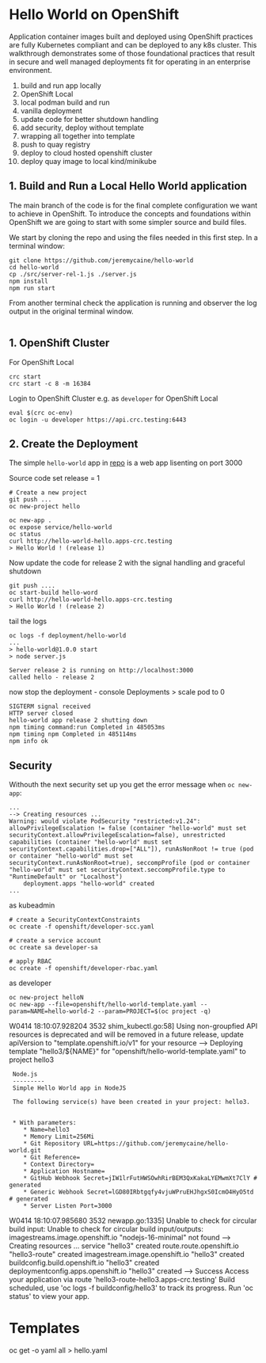 # Hello World on OpenShift
Application container images built and deployed using OpenShift practices are fully Kubernetes compliant and can be deployed to any k8s cluster. This walkthrough demonstrates some of those foundational practices that result in secure and well managed deployments fit for operating in an enterprise environment.

1. build and run app locally
2. OpenShift Local
3. local podman build and run
4. vanilla deployment
5. update code for better shutdown handling
6. add security, deploy without template
7. wrapping all together into template
8. push to quay registry
9. deploy to cloud hosted openshift cluster
10. deploy quay image to local kind/minikube


## 1. Build and Run a Local Hello World application
The main branch of the code is for the final complete configuration we want to achieve in OpenShift. To introduce the concepts and foundations within OpenShift we are going to start with some simpler source and build files. 

We start by cloning the repo and using the files needed in this first step. In a terminal window:
```
git clone https://github.com/jeremycaine/hello-world
cd hello-world
cp ./src/server-rel-1.js ./server.js
npm install
npm run start
```
From another terminal check the application is running and observer the log output in the original terminal window.
```

```



## 1. OpenShift Cluster
For OpenShift Local
```
crc start
crc start -c 8 -m 16384
```

Login to OpenShift Cluster e.g. as `developer` for OpenShift Local
```
eval $(crc oc-env)
oc login -u developer https://api.crc.testing:6443
```

## 2. Create the Deployment
The simple `hello-world` app in [repo](https://github.com/jeremycaine/hello-world) is a web app lisenting on port 3000 

Source code set release = 1
```
# Create a new project
git push ...
oc new-project hello

oc new-app .
oc expose service/hello-world
oc status
curl http://hello-world-hello.apps-crc.testing
> Hello World ! (release 1)
```

Now update the code for release 2 with the signal handling and graceful shutdown
```
git push ....
oc start-build hello-word
curl http://hello-world-hello.apps-crc.testing
> Hello World ! (release 2)

```
tail the logs
```
oc logs -f deployment/hello-world
...
> hello-world@1.0.0 start
> node server.js

Server release 2 is running on http://localhost:3000
called hello - release 2
```

now stop the deployment - console Deployments > scale pod to 0
```
SIGTERM signal received
HTTP server closed
hello-world app release 2 shutting down
npm timing command:run Completed in 485053ms
npm timing npm Completed in 485114ms
npm info ok
```
## Security
Withouth the next security set up you get the error message when `oc new-app`:
```
...
--> Creating resources ...
Warning: would violate PodSecurity "restricted:v1.24": allowPrivilegeEscalation != false (container "hello-world" must set securityContext.allowPrivilegeEscalation=false), unrestricted capabilities (container "hello-world" must set securityContext.capabilities.drop=["ALL"]), runAsNonRoot != true (pod or container "hello-world" must set securityContext.runAsNonRoot=true), seccompProfile (pod or container "hello-world" must set securityContext.seccompProfile.type to "RuntimeDefault" or "Localhost")
    deployment.apps "hello-world" created
...
```

as kubeadmin
```
# create a SecurityContextConstraints
oc create -f openshift/developer-scc.yaml

# create a service account
oc create sa developer-sa

# apply RBAC
oc create -f openshift/developer-rbac.yaml
```

as developer
```
oc new-project helloN
oc new-app --file=openshift/hello-world-template.yaml --param=NAME=hello-world-2 --param=PROJECT=$(oc project -q)
```

W0414 18:10:07.928204    3532 shim_kubectl.go:58] Using non-groupfied API resources is deprecated and will be removed in a future release, update apiVersion to "template.openshift.io/v1" for your resource
--> Deploying template "hello3/${NAME}" for "openshift/hello-world-template.yaml" to project hello3

     Node.js
     ---------
     Simple Hello World app in NodeJS

     The following service(s) have been created in your project: hello3.


     * With parameters:
        * Name=hello3
        * Memory Limit=256Mi
        * Git Repository URL=https://github.com/jeremycaine/hello-world.git
        * Git Reference=
        * Context Directory=
        * Application Hostname=
        * GitHub Webhook Secret=jIW1lrFutHWSOwhRirBEM3QxKakaLYEMwmXt7ClY # generated
        * Generic Webhook Secret=lGD80IRbtgqfy4vjuWPruEHJhgxS0IcmO4HyO5td # generated
        * Server Listen Port=3000

W0414 18:10:07.985680    3532 newapp.go:1335] Unable to check for circular build input: Unable to check for circular build input/outputs: imagestreams.image.openshift.io "nodejs-16-minimal" not found
--> Creating resources ...
    service "hello3" created
    route.route.openshift.io "hello3-route" created
    imagestream.image.openshift.io "hello3" created
    buildconfig.build.openshift.io "hello3" created
    deploymentconfig.apps.openshift.io "hello3" created
--> Success
    Access your application via route 'hello3-route-hello3.apps-crc.testing'
    Build scheduled, use 'oc logs -f buildconfig/hello3' to track its progress.
    Run 'oc status' to view your app.

# Templates

oc get -o yaml all > hello.yaml
